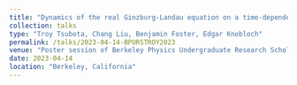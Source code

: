 ```yaml
---
title: "Dynamics of the real Ginzburg-Landau equation on a time-dependent domain"
collection: talks
type: "Troy Tsubota, Chang Liu, Benjamin Foster, Edgar Knobloch"
permalink: /talks/2023-04-14-BPURSTROY2023
venue: "Poster session of Berkeley Physics Undergraduate Research Scholars Program"
date: 2023-04-14
location: "Berkeley, California"
---
```

